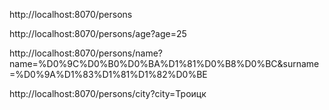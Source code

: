 http://localhost:8070/persons

http://localhost:8070/persons/age?age=25

http://localhost:8070/persons/name?name=%D0%9C%D0%B0%D0%BA%D1%81%D0%B8%D0%BC&surname=%D0%9A%D1%83%D1%81%D1%82%D0%BE

http://localhost:8070/persons/city?city=Троицк

